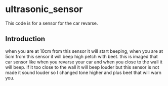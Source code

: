# ultrasonic_sensor

This code is for a sensor for the car revarse.



## Introduction


when you are at 10cm from this sensor it will start beeping, when you are at 5cm from this sensor it will beep high petch with beet. this is imaged that car sensor like when you revarse your car and when you close to the wall it will beep. if it too close to the wall it will beep louder but this sensor is not made it sound louder so I changed tone higher and plus beet that will warn you.


